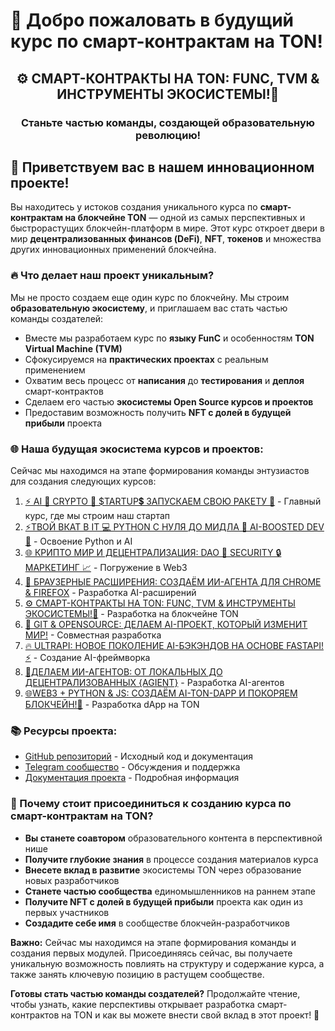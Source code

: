 # 🚀 Добро пожаловать в будущий курс по смарт-контрактам на TON!

<div align="center">
  <h2>⚙️ СМАРТ-КОНТРАКТЫ НА TON: FUNC, TVM & ИНСТРУМЕНТЫ ЭКОСИСТЕМЫ!💎</h2>
  <h3>Станьте частью команды, создающей образовательную революцию!</h3>
</div>

## 👋 Приветствуем вас в нашем инновационном проекте!

Вы находитесь у истоков создания уникального курса по **смарт-контрактам на блокчейне TON** — одной из самых перспективных и быстрорастущих блокчейн-платформ в мире. Этот курс откроет двери в мир **децентрализованных финансов (DeFi)**, **NFT**, **токенов** и множества других инновационных применений блокчейна.

### 🔥 Что делает наш проект уникальным?

Мы не просто создаем еще один курс по блокчейну. Мы строим **образовательную экосистему**, и приглашаем вас стать частью команды создателей:

- Вместе мы разработаем курс по **языку FunC** и особенностям **TON Virtual Machine (TVM)**
- Сфокусируемся на **практических проектах** с реальным применением
- Охватим весь процесс от **написания** до **тестирования** и **деплоя** смарт-контрактов
- Сделаем его частью **экосистемы Open Source курсов и проектов**
- Предоставим возможность получить **NFT с долей в будущей прибыли** проекта

### 🌐 Наша будущая экосистема курсов и проектов:

Сейчас мы находимся на этапе формирования команды энтузиастов для создания следующих курсов:

1. [⚡️ AI 🤖 CRYPTO 💎 $TARTUP💲 ЗАПУСКАЕМ СВОЮ РАКЕТУ 🚀](https://stepik.org/course/231513) - Главный курс, где мы строим наш стартап
2. [⚡ТВОЙ ВКАТ В IT 💻 PYTHON С НУЛЯ ДО МИДЛА 🐍 AI-BOOSTED DEV 🤖](https://stepik.org/course/186465) - Освоение Python и AI
3. [🌐 КРИПТО МИР И ДЕЦЕНТРАЛИЗАЦИЯ: DAO 🤝 SECURITY 🔒 МАРКЕТИНГ 📈](https://stepik.org/course/233105) - Погружение в Web3
4. [🧩 БРАУЗЕРНЫЕ РАСШИРЕНИЯ: СОЗДАЁМ ИИ-АГЕНТА ДЛЯ CHROME & FIREFOX](https://stepik.org/course/233103) - Разработка AI-расширений
5. [⚙️ СМАРТ-КОНТРАКТЫ НА TON: FUNC, TVM & ИНСТРУМЕНТЫ ЭКОСИСТЕМЫ!💎](https://stepik.org/course/232994) - Разработка на блокчейне TON
6. [🚀 GIT & OPENSOURCE: ДЕЛАЕМ AI-ПРОЕКТ, КОТОРЫЙ ИЗМЕНИТ МИР!](https://stepik.org/course/232991) - Совместная разработка
7. [🔥 ULTRAPI: НОВОЕ ПОКОЛЕНИЕ AI-БЭКЭНДОВ НА ОСНОВЕ FASTAPI! ⚡️](https://stepik.org/course/181136) - Создание AI-фреймворка
8. [🤖ДЕЛАЕМ ИИ-АГЕНТОВ: ОТ ЛОКАЛЬНЫХ ДО ДЕЦЕНТРАЛИЗОВАННЫХ {AGIENT}](https://stepik.org/course/185616) - Разработка AI-агентов
9. [🌐WEB3 + PYTHON & JS: СОЗДАЁМ AI-TON-DAPP И ПОКОРЯЕМ БЛОКЧЕЙН!💎](https://stepik.org/course/118613) - Разработка dApp на TON

### 📚 Ресурсы проекта:

- [GitHub репозиторий](https://github.com/LNDMN/AI_CRYPTO_STARTUP) - Исходный код и документация
- [Telegram сообщество](https://t.me/AI_CRYPTO_STARTUP) - Обсуждения и поддержка
- [Документация проекта](https://github.com/LNDMN/AI_CRYPTO_STARTUP/tree/main/docs) - Подробная информация

### 🌟 Почему стоит присоединиться к созданию курса по смарт-контрактам на TON?

- **Вы станете соавтором** образовательного контента в перспективной нише
- **Получите глубокие знания** в процессе создания материалов курса
- **Внесете вклад в развитие** экосистемы TON через образование новых разработчиков
- **Станете частью сообщества** единомышленников на раннем этапе
- **Получите NFT с долей в будущей прибыли** проекта как один из первых участников
- **Создадите себе имя** в сообществе блокчейн-разработчиков

**Важно:** Сейчас мы находимся на этапе формирования команды и создания первых модулей. Присоединяясь сейчас, вы получаете уникальную возможность повлиять на структуру и содержание курса, а также занять ключевую позицию в растущем сообществе.

**Готовы стать частью команды создателей?** Продолжайте чтение, чтобы узнать, какие перспективы открывает разработка смарт-контрактов на TON и как вы можете внести свой вклад в этот проект! 🚀 